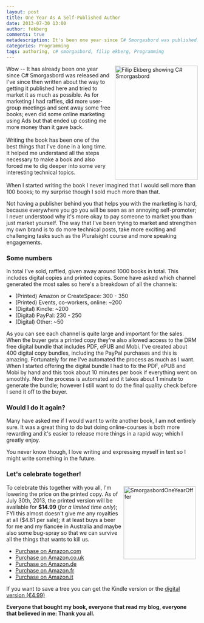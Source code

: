 ```yaml
---
layout: post
title: One Year As A Self-Published Author
date: 2013-07-30 13:00
author: fekberg
comments: true
metadescription: It's been one year since C# Smorgasbord was published! I celebrate this One Year As A Self-Published Author!
categories: Programming
tags: authoring, c# smorgasbord, filip ekberg, Programming
---
```

<img src="https://cdn.filipekberg.se/fekberg-blog/wp-content/uploads/2013/01/CSharpSmorgasbord-218x300.png" alt="Filip Ekberg showing C# Smorgasbord" width="218" style="float: right; padding-left: 10px; padding-bottom: 5px;" height="300" class="alignright size-medium wp-image-1640" />Wow -- It has already been one year since C# Smorgasbord was released and I've since then written about the way to getting it published here and tried to market it as much as possible. As for marketing I had raffles, did more user-group meetings and sent away some free books; even did some online marketing using Ads but that ended up costing me more money than it gave back. <br><br>Writing the book has been one of the best things that I've done in a long time. It helped me understand all the steps necessary to make a book and also forced me to dig deeper into some very interesting technical topics.<br><br>When I started writing the book I never imagined that I would sell more than 100 books; to my surprise though I sold much more than that.<!--excerpt-->

Not having a publisher behind you that helps you with the marketing is hard, because everywhere you go you will be seen as an annoying self-promoter; I never understood why it's more okay to pay someone to market you than just market yourself. The way that I've been trying to market and strengthen my own brand is to do more technical posts, take more exciting and challenging tasks such as the Pluralsight course and more speaking engagements.

<h3>Some numbers</h3>
In total I've sold, raffled, given away around 1000 books in total. This includes digital copies and printed copies. Some have asked which channel generated the most sales so here's a breakdown of all the channels:

<ul>
	<li>(Printed) Amazon or CreateSpace: 300 - 350</li>
	<li>(Printed) Events, co-workers, online: ~200</li>
	<li>(Digital) Kindle: ~200</li>
	<li>(Digital) PayPal: 230 - 250</li>
	<li>(Digital) Other: ~50</li>
</ul>

As you can see each channel is quite large and important for the sales. When the buyer gets a printed copy they're also allowed access to the DRM free digital bundle that includes PDF, ePUB and Mobi. I've created about 400 digital copy bundles, including the PayPal purchases and this is amazing. Fortunately for me I've automated the process as much as I want. When I started offering the digital bundle I had to fix the PDF, ePUB and Mobi by hand and this took about 10 minutes per book if everything went on smoothly. Now the process is automated and it takes about 1 minute to generate the bundle; however I still want to do the final quality check before I send it off to the buyer.

<h3>Would I do it again?</h3>
Many have asked me if I would want to write another book, I am not entirely sure. It was a great thing to do but doing online-courses is both more rewarding and it's easier to release more things in a rapid way; which I greatly enjoy.

You never know though, I love writing and expressing myself in text so I might write something in the future.

<h3>Let's celebrate together!</h3>
<a href="http://www.amazon.com/C-Smorgasbord-Filip-Ekberg/dp/1468152106/" target="_blank"><img src="https://cdn.filipekberg.se/fekberg-blog/wp-content/uploads/2013/07/SmorgasbordOneYearOfffer.png" alt="SmorgasbordOneYearOfffer" width="190" height="192" style="float: right; padding: 5px;" class="alignnone size-full wp-image-2082" /></a>To celebrate this together with you all, I'm lowering the price on the printed copy. As of July 30th, 2013, the printed version will be available for <strong>$14.99</strong> (<em>for a limited time only</em>); FYI this almost doesn't give me any royalties at all ($4.81 per sale); it at least buys a beer for me and my fiancée in Australia and maybe also some bug-spray so that we can survive all the things that wants to kill us.

<ul>
	<li><a href="http://www.amazon.com/C-Smorgasbord-Filip-Ekberg/dp/1468152106/" target="_blank">Purchase on Amazon.com</a></li>
	<li><a href="http://www.amazon.co.uk/C-Smorgasbord-Filip-Ekberg/dp/1468152106/" target="_blank">Purchase on Amazon.co.uk</a></li>
	<li><a href="http://www.amazon.de/C-Smorgasbord-Filip-Ekberg/dp/1468152106/" target="_blank">Purchase on Amazon.de</a></li>
	<li><a href="http://www.amazon.fr/C-Smorgasbord-Filip-Ekberg/dp/1468152106/" target="_blank">Purchase on Amazon.fr</a></li>
	<li><a href="http://www.amazon.it/C-Smorgasbord-Filip-Ekberg/dp/1468152106/" target="_blank">Purchase on Amazon.it</a></li>
</ul>

If you want to save a tree you can get the Kindle version or the <a href="https://books.filipekberg.se/" target="_blank">digital version (€4.99)</a>

<strong>Everyone that bought my book, everyone that read my blog, everyone that believed in me: Thank you all.</strong>